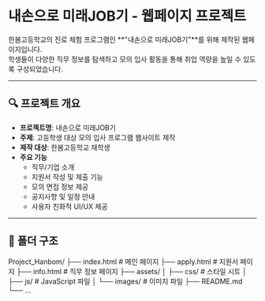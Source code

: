# 내손으로 미래JOB기 - 웹페이지 프로젝트

한봄고등학교의 진로 체험 프로그램인 **"내손으로 미래JOB기"**를 위해 제작된 웹페이지입니다.  
학생들이 다양한 직무 정보를 탐색하고 모의 입사 활동을 통해 취업 역량을 높일 수 있도록 구성되었습니다.

---

## 🔍 프로젝트 개요

- **프로젝트명**: 내손으로 미래JOB기
- **주제**: 고등학생 대상 모의 입사 프로그램 웹사이트 제작
- **제작 대상**: 한봄고등학교 재학생
- **주요 기능**
  - 직무/기업 소개
  - 지원서 작성 및 제출 기능
  - 모의 면접 정보 제공
  - 공지사항 및 일정 안내
  - 사용자 친화적 UI/UX 제공

---

## 📁 폴더 구조
Project_Hanbom/
├── index.html # 메인 페이지
├── apply.html # 지원서 페이지
├── info.html # 직무 정보 페이지
├── assets/
│ ├── css/ # 스타일 시트
│ ├── js/ # JavaScript 파일
│ └── images/ # 이미지 파일
├── README.md
└── ...
